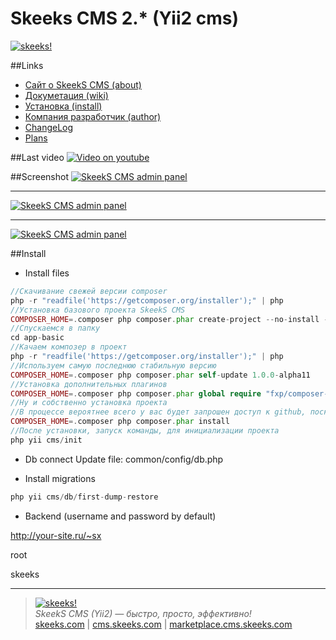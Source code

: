 Skeeks CMS 2.* (Yii2 cms)
================

[![skeeks!](http://cms.skeeks.com/uploads/all/02/bb/d1/02bbd1ed904fc44bdee66e33b661cf2c/sx-filter__skeeks-cms-components-imaging-filters-Thumbnail/15f3c42a5e338e459b5bfe72f1874494/sx-file.png?w=409&h=258)](http://cms.skeeks.com)  



##Links
* [Сайт о SkeekS CMS (about)](http://cms.skeeks.com)
* [Докуметация (wiki)](http://dev.cms.skeeks.com/docs)
* [Установка (install)](http://dev.cms.skeeks.com/docs/dev/ustanovka-nastroyka-konfigurirov/ustanovka-s-ispolzovaniem-composer)
* [Компания разработчик (author)](http://skeeks.com)
* [ChangeLog](https://github.com/skeeks-cms/cms/blob/master/CHANGELOG.md)
* [Plans](https://github.com/skeeks-cms/cms/blob/master/PLANS.md)

##Last video
[![Video on youtube](http://img.youtube.com/vi/u9JRc27WVYY/0.jpg)](http://www.youtube.com/watch?v=u9JRc27WVYY)


##Screenshot
[![SkeekS CMS admin panel](http://cms.skeeks.com/uploads/all/7a/72/a6/7a72a6bad8c89b27c09231a90b41f75e.png)](http://cms.skeeks.com/uploads/all/7a/72/a6/7a72a6bad8c89b27c09231a90b41f75e.png)
___
[![SkeekS CMS admin panel](http://cms.skeeks.com/uploads/all/4d/d7/38/4dd7380094d34a062a66d81c65c90be2.png)](http://cms.skeeks.com/uploads/all/4d/d7/38/4dd7380094d34a062a66d81c65c90be2.png)
___
[![SkeekS CMS admin panel](http://cms.skeeks.com/uploads/all/93/1b/7d/931b7d207ca2d0ea41ddf45193fea218.png)](http://cms.skeeks.com/uploads/all/93/1b/7d/931b7d207ca2d0ea41ddf45193fea218.png)



##Install

* Install files
```php
//Скачивание свежей версии composer
php -r "readfile('https://getcomposer.org/installer');" | php
//Установка базового проекта SkeekS CMS
COMPOSER_HOME=.composer php composer.phar create-project --no-install --prefer-dist skeeks/app-basic app-basic
//Спускаемся в папку
cd app-basic
//Качаем композер в проект
php -r "readfile('https://getcomposer.org/installer');" | php
//Используем самую последнюю стабильную версию
COMPOSER_HOME=.composer php composer.phar self-update 1.0.0-alpha11
//Установка дополнительных плагинов
COMPOSER_HOME=.composer php composer.phar global require "fxp/composer-asset-plugin:1.1.1" --profile
//Ну и собственно установка проекта
//В процессе вероятнее всего у вас будет запрошен доступ к github, поскольку большинство пакетов лежат именно на его серверах
COMPOSER_HOME=.composer php composer.phar install
//После установки, запуск команды, для инициализации проекта
php yii cms/init
```

* Db connect
Update file: common/config/db.php

* Install migrations
```php
php yii cms/db/first-dump-restore
```

*  Backend (username and password by default)

http://your-site.ru/~sx

root

skeeks

___

> [![skeeks!](https://gravatar.com/userimage/74431132/13d04d83218593564422770b616e5622.jpg)](http://skeeks.com)  
<i>SkeekS CMS (Yii2) — быстро, просто, эффективно!</i>  
[skeeks.com](http://skeeks.com) | [cms.skeeks.com](http://cms.skeeks.com) | [marketplace.cms.skeeks.com](http://marketplace.cms.skeeks.com)

